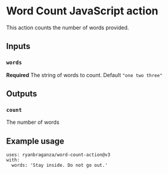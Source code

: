 # Word Count JavaScript action

This action counts the number of words provided.

## Inputs

### `words`

**Required** The string of words to count. Default `"one two three"`

## Outputs

### `count`

The number of words

## Example usage

```
uses: ryanbraganza/word-count-action@v3
with:
  words: 'Stay inside. Do not go out.'
```
